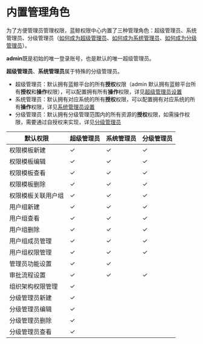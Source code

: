 # 内置管理角色

为了方便管理员管理权限，蓝鲸权限中心内置了三种管理角色：超级管理员、系统管理员、分级管理员（[如何成为超级管理员](../产品功能/Manager.md##超级管理员设置)、[如何成为系统管理员](../产品功能/Manager.md##系统管理员设置)、[如何成为分级管理员](../产品功能/GradingManager.md)）。

**admin**既是初始的唯一登录账号，也是默认的唯一超级管理员。

**超级管理员**、**系统管理员**属于特殊的分级管理员。

- 超级管理员：默认拥有蓝鲸平台的所有**授权**权限（admin 默认拥有蓝鲸平台所有**授权**和**操作**权限），可以配置拥有所有**操作**权限，详见[超级管理员设置](./Manager.md#超级管理员设置)
- 系统管理员：默认拥有对应系统的所有**授权**权限，可以配置拥有对应系统的所有**操作**权限，详见[系统管理员设置](./Manager.md#系统管理员设置)
- 分级管理员：默认拥有分级管理范围内的所有资源的**授权**权限，如需操作权限，需要通过自授权来实现，详见[分级管理员](./GradingManager.md)

| 默认权限           | 超级管理员 | 系统管理员 | 分级管理员 |
| ------------------ | ---------- | ---------- | ---------- |
| 权限模板新建       | ✓          | ✓          | ✓          |
| 权限模板编辑       | ✓          | ✓          | ✓          |
| 权限模板查看       | ✓          | ✓          | ✓          |
| 权限模板删除       | ✓          | ✓          | ✓          |
| 权限模板关联用户组 | ✓          | ✓          | ✓          |
| 用户组新建         | ✓          | ✓          | ✓          |
| 用户组查看         | ✓          | ✓          | ✓          |
| 用户组删除         | ✓          | ✓          | ✓          |
| 用户组成员管理     | ✓          | ✓          | ✓          |
| 用户组权限管理     | ✓          | ✓          | ✓          |
| 管理员功能设置     | ✓          | ✓          |            |
| 审批流程设置       | ✓          | ✓          | ✓          |
| 组织架构权限管理   | ✓          |            |            |
| 分级管理员新建     | ✓          |            |            |
| 分级管理员编辑     | ✓          |            |            |
| 分级管理员删除     | ✓          |            |            |
| 分级管理员查看     | ✓          |            |            |

